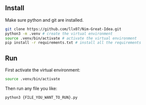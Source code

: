 ## Install

Make sure python and git are installed.


```sh
git clone https://github.com/llx07/Nim-Great-Idea.git
python3 -m .venv # create the virtual environment
source .venv/bin/activate # activate the virtual environment
pip install -r requirements.txt # install all the requirements 
```


## Run

First activate the virtual environment:
```sh
source .venv/bin/activate
```

Then run any file you like:
```sh
python3 {FILE_YOU_WANT_TO_RUN}.py
```

